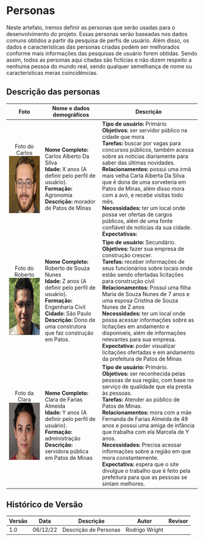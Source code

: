 # Personas

Neste artefato, iremos definir as personas que serão usadas para o desenvolvimento do projeto. Essas personas serão baseadas nos dados comuns obtidos a partir da pesquisa de perfis de usuário. Além disso, os dados e características das personas criadas podem ser melhorados conforme mais informações das pesquisas de usuário forem obtidas. Sendo assim, todos as personas aqui citadas são fictícias e não dizem respeito a nenhuma pessoa do mundo real, sendo qualquer semelhança de nome ou características meras coincidências.

## Descrição das personas

|    Foto    | Nome e dados demográficos          | Descrição |
| :--------: | ---------------------------------- | --------- |
| Foto do Carlos  <br> <img src="./assets/Persona1.png" height= 150 width = 200> | **Nome Completo:** Carlos Alberto Da Silva <br> **Idade:** X anos (A definir pelo perfil de usuário). <br> **Formação:** Agronomia <br> **Descrição:** morador de Patos de Minas | **Tipo de usuário:** Primário <br> **Objetivos:** ser servidor público na cidade que mora <br> **Tarefas:** buscar por vagas para concursos públicos, também acessa sobre as notícias diariamente para saber das últimas novidades. <br> **Relacionamentos:** possui uma irmã mais velha Carla Alberta Da Silva que é dona de uma sorveteria em Patos de Minas, além disso mora com a avó, e recebe visitas todo mês. <br> **Necessidades:** ter um local onde possa ver ofertas de cargos públicos, além de uma fonte confiável de notícias da sua cidade. <br> **Expectativas:** |
| Foto do Roberto <br> <img src="./assets/Persona2.png" height= 150 width = 200> | **Nome Completo:** Roberto de Souza Nunes <br> **Idade:** Z anos (A definir pelo perfil de usuário). <br> **Formação:** Engenharia Civil <br> **Cidade:** São Paulo <br> **Descrição:** Dono de uma construtora que faz construção em Patos. | **Tipo de usuário:** Secundário. <br> **Objetivos:** fazer sua empresa de construção crescer. <br> **Tarefas:** receber informações de seus funcionários sobre locais onde estão sendo ofertadas licitações para construção civil <br> **Relacionamentos:** Possui uma filha Maria de Souza Nunes de 7 anos e uma esposa Cristina de Souza Nunes de Z anos <br> **Necessidades:** ter um local onde possa acessar informações sobre as licitações em andamento e disponíveis, além de informações relevantes para sua empresa. <br> **Expectativa:** poder visualizar licitações ofertadas e em andamento da prefeitura de Patos de Minas |
| Foto da Clara <img src="./assets/Persona3.png" height= 150 width = 200> | **Nome Completo:** Clara de Farias Almeida <br> **Idade:** Y anos (A definir pelo perfil de usuário). <br> **Formação:** administração <br> **Descrição:** servidora pública em Patos de Minas | **Tipo de usuário:** Primário. <br> **Objetivos:** ser reconhecida pelas pessoas de sua região, com base no serviço de qualidade que ela presta às pessoas. <br> **Tarefas:** Atender ao público de Patos de Minas. <br> **Relacionamentos:** mora com a mãe Fernanda de Farias Almeida de 49 anos e possui uma amiga de infância que trabalha com ela Marcela de Y anos. <br> **Necessidades:** Precisa acessar informações sobre a região em que mora constantemente. <br> **Expectativa:** espera que o site divulgue o trabalho que é feito pela prefeitura para que as pessoas se sintam melhores. |

## Histórico de Versão

| Versão | Data     | Descrição                  | Autor               | Revisor             |
| ------ | -------- | -------------------------- | ------------------- | ------------------- |
|  1.0   | 06/12/22 | Descrição de Personas      | Rodrigo Wright      |                     |
